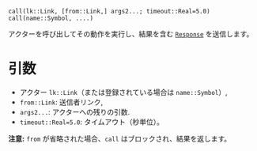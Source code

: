 ```
call(lk::Link, [from::Link,] args2...; timeout::Real=5.0)
call(name::Symbol, ....)
```

アクターを呼び出してその動作を実行し、結果を含む [`Response`](@ref) を送信します。

# 引数

  * アクター `lk::Link`（または登録されている場合は `name::Symbol`）,
  * `from::Link`: 送信者リンク,
  * `args2...`: アクターへの残りの引数.
  * `timeout::Real=5.0`: タイムアウト（秒単位）。

**注意:** `from` が省略された場合、`call` はブロックされ、結果を返します。
